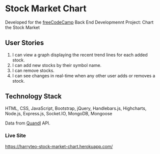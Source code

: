 # Stock Market Chart

Developed for the [freeCodeCamp](https://www.freecodecamp.com/) Back End Developmennt Project: Chart the Stock Market

## User Stories
1. I can view a graph displaying the recent trend lines for each added stock.
2. I can add new stocks by their symbol name.
3. I can remove stocks.
4. I can see changes in real-time when any other user adds or removes a stock.

## Technology Stack

HTML, CSS, JavaScript, Bootstrap, jQuery, Handlebars.js, Highcharts, Node.js, Express.js, Socket.IO, MongoDB, Mongoose

Data from [Quandl](https://www.quandl.com/) API.

### Live Site
https://harryteo-stock-market-chart.herokuapp.com/
